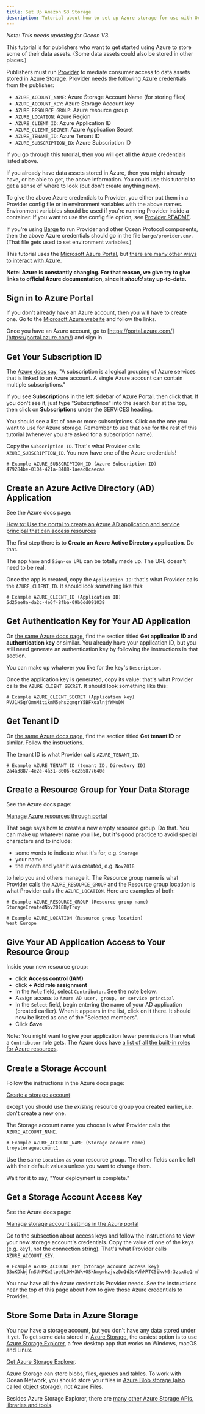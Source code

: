 ```yaml
---
title: Set Up Amazon S3 Storage
description: Tutorial about how to set up Azure storage for use with Ocean.
---
```

*Note: This needs updating for Ocean V3.*

This tutorial is for publishers who want to get started using Azure to store some of their data assets. (Some data assets could also be stored in other places.)

Publishers must run [Provider](https://github.com/oceanprotocol/provider) to mediate consumer access to data assets stored in Azure Storage. Provider needs the following Azure credentials from the publisher:

- `AZURE_ACCOUNT_NAME`: Azure Storage Account Name (for storing files)
- `AZURE_ACCOUNT_KEY`: Azure Storage Account key
- `AZURE_RESOURCE_GROUP`: Azure resource group
- `AZURE_LOCATION`: Azure Region
- `AZURE_CLIENT_ID`: Azure Application ID
- `AZURE_CLIENT_SECRET`: Azure Application Secret
- `AZURE_TENANT_ID`: Azure Tenant ID
- `AZURE_SUBSCRIPTION_ID`: Azure Subscription ID

If you go through this tutorial, then you will get all the Azure credentials listed above.

If you already have data assets stored in Azure, then you might already have, or be able to get, the above information. You could use this tutorial to get a sense of where to look (but don't create anything new).

To give the above Azure credentials to Provider, you either put them in a Provider config file or in environment variables with the above names. Environment variables should be used if you're running Provider inside a container. If you want to use the config file option, see [Provider README](https://github.com/oceanprotocol/provider).

If you're using [Barge](https://github.com/oceanprotocol/barge) to run Provider and other Ocean Protocol components, then the above Azure credentials should go in the file `barge/provider.env`. (That file gets used to set environment variables.)

This tutorial uses the [Microsoft Azure Portal](https://azure.microsoft.com/en-us/features/azure-portal/), but [there are many other ways to interact with Azure](https://docs.microsoft.com/en-us/azure/#pivot=sdkstools).

**Note: Azure is constantly changing. For that reason, we give try to give links to official Azure documentation, since it _should_ stay up-to-date.**

## Sign in to Azure Portal

If you don't already have an Azure account, then you will have to create one. Go to the [Microsoft Azure website](https://azure.microsoft.com) and follow the links.

Once you have an Azure account, go to [https://portal.azure.com/](https://portal.azure.com/) and sign in.

## Get Your Subscription ID

The [Azure docs say](https://docs.microsoft.com/en-us/azure/guides/developer/azure-developer-guide), "A subscription is a logical grouping of Azure services that is linked to an Azure account. A single Azure account can contain multiple subscriptions."

If you see **Subscriptions** in the left sidebar of Azure Portal, then click that. If you don't see it, just type "Subscriptinos" into the search bar at the top, then click on **Subscriptions** under the SERVICES heading.

You should see a list of one or more subscriptions. Click on the one you want to use for Azure storage. Remember to use that one for the rest of this tutorial (whenever you are asked for a subscription name).

Copy the `Subscription ID`. That's what Provider calls `AZURE_SUBSCRIPTION_ID`. You now have one of the Azure credentials!

```text
# Example AZURE_SUBSCRIPTION_ID (Azure Subscription ID)
479284be-0104-421a-8488-1aeac0caecaa
```

## Create an Azure Active Directory (AD) Application

See the Azure docs page:

[How to: Use the portal to create an Azure AD application and service principal that can access resources](https://docs.microsoft.com/en-us/azure/active-directory/develop/howto-create-service-principal-portal)

The first step there is to **Create an Azure Active Directory application**. Do that.

The app `Name` and `Sign-on URL` can be totally made up. The URL doesn't need to be real.

Once the app is created, copy the `Application ID`: that's what Provider calls the `AZURE_CLIENT_ID`. It should look something like this:

```text
# Example AZURE_CLIENT_ID (Application ID)
5d25ee8a-da2c-4e6f-8fba-09b6dd091038
```

## Get Authentication Key for Your AD Application

On [the same Azure docs page](https://docs.microsoft.com/en-us/azure/active-directory/develop/howto-create-service-principal-portal), find the section titled **Get application ID and authentication key** or similar. You already have your application ID, but you still need generate an authentication key by following the instructions in that section.

You can make up whatever you like for the key's `Description`.

Once the application key is generated, copy its value: that's what Provider calls the `AZURE_CLIENT_SECRET`. It should look something like this:

```text
# Example AZURE_CLIENT_SECRET (Application key)
RVJ1H5gYOmnMitikmM5ehszqmgrY5BFkoalnjfWMuDM
```

## Get Tenant ID

On [the same Azure docs page](https://docs.microsoft.com/en-us/azure/active-directory/develop/howto-create-service-principal-portal), find the section titled **Get tenant ID** or similar. Follow the instructions.

The tenant ID is what Provider calls `AZURE_TENANT_ID`.

```text
# Example AZURE_TENANT_ID (tenant ID, Directory ID)
2a4a3887-4e2e-4a31-8006-6e2b5877640e
```

## Create a Resource Group for Your Data Storage

See the Azure docs page:

[Manage Azure resources through portal](https://docs.microsoft.com/en-us/azure/azure-resource-manager/resource-group-portal)

That page says how to create a new empty resource group. Do that.
You can make up whatever name you like, but it's good practice to avoid special characters and to include:

- some words to indicate what it's for, e.g. `Storage`
- your name
- the month and year it was created, e.g. `Nov2018`

to help you and others manage it. The Resource group name is what Provider calls the `AZURE_RESOURCE_GROUP` and the Resource group location is what Provider calls the `AZURE_LOCATION`. Here are examples of both:

```text
# Example AZURE_RESOURCE_GROUP (Resource group name)
StorageCreatedNov2018ByTroy
```

```text
# Example AZURE_LOCATION (Resource group location)
West Europe
```

## Give Your AD Application Access to Your Resource Group

Inside your new resource group:

- click **Access control (IAM)**
- click **+ Add role assignment**
- In the `Role` field, select `Contributor`. See the note below.
- Assign access to `Azure AD user, group, or service principal`
- In the `Select` field, begin entering the name of your AD application (created earlier). When it appears in the list, click on it there. It should now be listed as one of the "Selected members".
- Click **Save**

Note: You might want to give your application fewer permissions than what a `Contributor` role gets. The Azure docs have [a list of all the built-in roles for Azure resources](https://docs.microsoft.com/en-us/azure/role-based-access-control/built-in-roles).

## Create a Storage Account

Follow the instructions in the Azure docs page:

[Create a storage account](https://docs.microsoft.com/en-us/azure/storage/common/storage-quickstart-create-account?tabs=portal)

except you should use the _existing_ resource group you created earlier, i.e. don't create a new one.

The Storage account name you choose is what Provider calls the `AZURE_ACCOUNT_NAME`.

```text
# Example AZURE_ACCOUNT_NAME (Storage account name)
troystorageaccount1
```

Use the same `Location` as your resource group.
The other fields can be left with their default values unless you want to change them.

Wait for it to say, "Your deployment is complete."

## Get a Storage Account Access Key

See the Azure docs page:

[Manage storage account settings in the Azure portal](https://docs.microsoft.com/en-us/azure/storage/common/storage-account-manage)

Go to the subsection about access keys and follow the instructions to view your new storage account's credentials.
Copy the value of one of the keys (e.g. key1, not the connection string). That's what Provider calls `AZURE_ACCOUNT_KEY`.

```text
# Example AZURE_ACCOUNT_KEY (Storage account access key)
93uKDkbjfnSUNPKw2tpe0LOM+3Wk+OSkNmgwhzjvzDw1d3sKVhMRTC5ikvN0r3zsx8eQrmT9Wgjz22iLPu3aGw==
```

You now have all the Azure credentials Provider needs. See the instructions near the top of this page about how to give those Azure credentials to Provider.

## Store Some Data in Azure Storage

You now have a storage account, but you don't have any data stored under it yet. To get some data stored in [Azure Storage](https://docs.microsoft.com/en-us/azure/storage/common/storage-introduction), the easiest option is to use [Azure Storage Explorer](https://azure.microsoft.com/en-us/features/storage-explorer/), a free desktop app that works on Windows, macOS and Linux.

[Get Azure Storage Explorer](https://azure.microsoft.com/en-us/features/storage-explorer/).

Azure Storage can store blobs, files, queues and tables. To work with Ocean Network, you should store your files in [Azure Blob storage (also called object storage)](https://docs.microsoft.com/en-us/azure/storage/blobs/storage-blobs-introduction), not Azure Files.

Besides Azure Storage Explorer, there are [many other Azure Storage APIs, libraries and tools](https://docs.microsoft.com/en-us/azure/storage/common/storage-introduction#storage-apis-libraries-and-tools).

